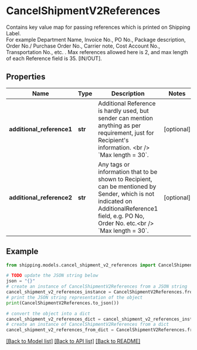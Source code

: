 # CancelShipmentV2References

Contains key value map for passing references which is printed on Shipping Label. <br />For example Department Name, Invoice No., PO No., Package description, Order No./ Purchase Order No., Carrier note, Cost Account No., Transportation No., etc. . Max references allowed here is 2, and max length of each Reference field is 35. [IN/OUT].

## Properties

Name | Type | Description | Notes
------------ | ------------- | ------------- | -------------
**additional_reference1** | **str** | Additional Reference is hardly used, but sender can mention anything as per requirement, just for Recipient&#39;s information. &lt;br /&gt; &#x60;Max length &#x3D; 30&#x60;. | [optional] 
**additional_reference2** | **str** | Any tags or information that to be shown to Recipient, can be mentioned by Sender, which is not indicated on AdditionalReference1 field, e.g. PO No, Order No. etc.&lt;br /&gt; &#x60;Max length &#x3D; 30&#x60;. | [optional] 

## Example

```python
from shipping.models.cancel_shipment_v2_references import CancelShipmentV2References

# TODO update the JSON string below
json = "{}"
# create an instance of CancelShipmentV2References from a JSON string
cancel_shipment_v2_references_instance = CancelShipmentV2References.from_json(json)
# print the JSON string representation of the object
print(CancelShipmentV2References.to_json())

# convert the object into a dict
cancel_shipment_v2_references_dict = cancel_shipment_v2_references_instance.to_dict()
# create an instance of CancelShipmentV2References from a dict
cancel_shipment_v2_references_from_dict = CancelShipmentV2References.from_dict(cancel_shipment_v2_references_dict)
```
[[Back to Model list]](../README.md#documentation-for-models) [[Back to API list]](../README.md#documentation-for-api-endpoints) [[Back to README]](../README.md)



